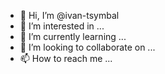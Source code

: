 - 👋 Hi, I’m @ivan-tsymbal
- 👀 I’m interested in ...
- 🌱 I’m currently learning ...
- 💞️ I’m looking to collaborate on ...
- 📫 How to reach me ...

<!---
ivan-tsymbal/ivan-tsymbal is a ✨ special ✨ repository because its `README.md` (this file) appears on your GitHub profile.
You can click the Preview link to take a look at your changes.
--->
